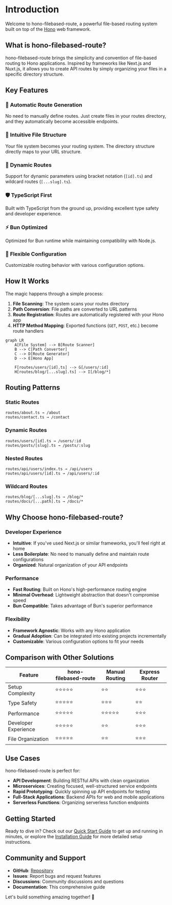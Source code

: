 # Introduction

Welcome to hono-filebased-route, a powerful file-based routing system built on top of the [Hono](https://hono.dev/) web framework.

## What is hono-filebased-route?

hono-filebased-route brings the simplicity and convention of file-based routing to Hono applications. Inspired by frameworks like Next.js and Nuxt.js, it allows you to create API routes by simply organizing your files in a specific directory structure.

## Key Features

### 🚀 **Automatic Route Generation**

No need to manually define routes. Just create files in your routes directory, and they automatically become accessible endpoints.

### 📁 **Intuitive File Structure**

Your file system becomes your routing system. The directory structure directly maps to your URL structure.

### 🔄 **Dynamic Routes**

Support for dynamic parameters using bracket notation (`[id].ts`) and wildcard routes (`[...slug].ts`).

### 🛡️ **TypeScript First**

Built with TypeScript from the ground up, providing excellent type safety and developer experience.

### ⚡ **Bun Optimized**

Optimized for Bun runtime while maintaining compatibility with Node.js.

### 🔧 **Flexible Configuration**

Customizable routing behavior with various configuration options.

## How It Works

The magic happens through a simple process:

1. **File Scanning**: The system scans your routes directory
2. **Path Conversion**: File paths are converted to URL patterns
3. **Route Registration**: Routes are automatically registered with your Hono app
4. **HTTP Method Mapping**: Exported functions (`GET`, `POST`, etc.) become route handlers

```mermaid
graph LR
    A[File System] --> B[Route Scanner]
    B --> C[Path Converter]
    C --> D[Route Generator]
    D --> E[Hono App]

    F[routes/users/[id].ts] --> G[/users/:id]
    H[routes/blog/[...slug].ts] --> I[/blog/*]
```

## Routing Patterns

### Static Routes

```
routes/about.ts → /about
routes/contact.ts → /contact
```

### Dynamic Routes

```
routes/users/[id].ts → /users/:id
routes/posts/[slug].ts → /posts/:slug
```

### Nested Routes

```
routes/api/users/index.ts → /api/users
routes/api/users/[id].ts → /api/users/:id
```

### Wildcard Routes

```
routes/blog/[...slug].ts → /blog/*
routes/docs/[...path].ts → /docs/*
```

## Why Choose hono-filebased-route?

### **Developer Experience**

- **Intuitive**: If you've used Next.js or similar frameworks, you'll feel right at home
- **Less Boilerplate**: No need to manually define and maintain route configurations
- **Organized**: Natural organization of your API endpoints

### **Performance**

- **Fast Routing**: Built on Hono's high-performance routing engine
- **Minimal Overhead**: Lightweight abstraction that doesn't compromise speed
- **Bun Compatible**: Takes advantage of Bun's superior performance

### **Flexibility**

- **Framework Agnostic**: Works with any Hono application
- **Gradual Adoption**: Can be integrated into existing projects incrementally
- **Customizable**: Various configuration options to fit your needs

## Comparison with Other Solutions

| Feature              | hono-filebased-route | Manual Routing | Express Router |
| -------------------- | -------------------- | -------------- | -------------- |
| Setup Complexity     | ⭐⭐⭐⭐⭐           | ⭐⭐           | ⭐⭐⭐         |
| Type Safety          | ⭐⭐⭐⭐⭐           | ⭐⭐⭐         | ⭐⭐           |
| Performance          | ⭐⭐⭐⭐⭐           | ⭐⭐⭐⭐⭐     | ⭐⭐⭐         |
| Developer Experience | ⭐⭐⭐⭐⭐           | ⭐⭐           | ⭐⭐⭐         |
| File Organization    | ⭐⭐⭐⭐⭐           | ⭐⭐           | ⭐⭐⭐         |

## Use Cases

hono-filebased-route is perfect for:

- **API Development**: Building RESTful APIs with clean organization
- **Microservices**: Creating focused, well-structured service endpoints
- **Rapid Prototyping**: Quickly spinning up API endpoints for testing
- **Full-Stack Applications**: Backend APIs for web and mobile applications
- **Serverless Functions**: Organizing serverless function endpoints

## Getting Started

Ready to dive in? Check out our [Quick Start Guide](/quick-started) to get up and running in minutes, or explore the [Installation Guide](/guides/installation) for more detailed setup instructions.

## Community and Support

- **GitHub**: [Repository](https://github.com/HM-Suiji/hono-filebased-route)
- **Issues**: Report bugs and request features
- **Discussions**: Community discussions and questions
- **Documentation**: This comprehensive guide

Let's build something amazing together! 🚀
